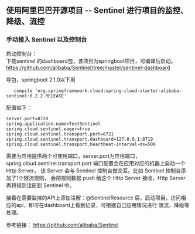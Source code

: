 ## 使用阿里巴巴开源项目 -- Sentinel 进行项目的监控、降级、流控  
### 手动接入 Sentinel 以及控制台
启动控制台：  
下载sentinel 的dashboard包，该项目为springboot项目，可编译后启动。  
https://github.com/alibaba/Sentinel/tree/master/sentinel-dashboard

导包，springboot 2.1.0以下用
```
   compile 'org.springframework.cloud:spring-cloud-starter-alibaba-sentinel:0.2.2.RELEASE'
```
配置如下：  
```properties
server.port=8720
spring.application.name=TestSentinel
spring.cloud.sentinel.eager=true
spring.cloud.sentinel.transport.port=8721
spring.cloud.sentinel.transport.dashboard=127.0.0.1:8719
spring.cloud.sentinel.transport.heartbeat-interval-ms=500
```
需要为应用提供两个可使用端口，server.port为应用端口，
spring.cloud.sentinel.transport.port 端口配置会在应用对应的机器上启动一个 Http Server，
该 Server 会与 Sentinel 控制台做交互。比如 Sentinel 控制台添加了1个限流规则，
会把规则数据 push 给这个 Http Server 接收，Http Server 再将规则注册到 Sentinel 中。

接着在需要监控的API上添加注解：@SentinelResource 后，启动项目，访问相应的api，即可在dashboard上看到记录，可根据自己应用情况进行
限流、降级等处理。     


参考链接：
https://github.com/alibaba/Sentinel
